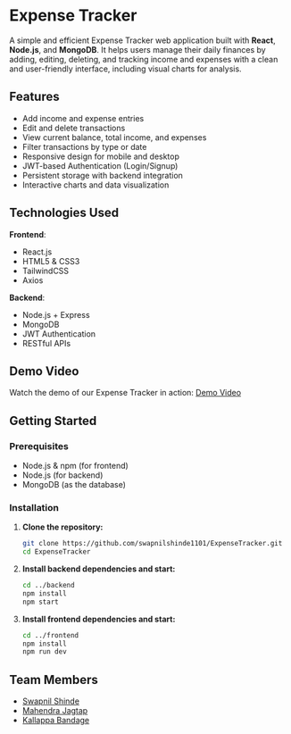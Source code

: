 # Expense Tracker

A simple and efficient Expense Tracker web application built with **React**, **Node.js**, and **MongoDB**. It helps users manage their daily finances by adding, editing, deleting, and tracking income and expenses with a clean and user-friendly interface, including visual charts for analysis.

## Features

- Add income and expense entries
- Edit and delete transactions
- View current balance, total income, and expenses
- Filter transactions by type or date
- Responsive design for mobile and desktop
- JWT-based Authentication (Login/Signup)
- Persistent storage with backend integration
- Interactive charts and data visualization

## Technologies Used

**Frontend**:
- React.js
- HTML5 & CSS3
- TailwindCSS 
- Axios

**Backend**:
- Node.js + Express 
- MongoDB
- JWT Authentication
- RESTful APIs

## Demo Video 
Watch the demo of our Expense Tracker in action:
[Demo Video](https://drive.google.com/drive/folders/1PID0b90G1ypQmcBxPWG1glDMk-YYJ7JM)

## Getting Started

### Prerequisites

- Node.js & npm (for frontend)
- Node.js (for backend)
- MongoDB (as the database)

### Installation

1. **Clone the repository:**
   ```bash
   git clone https://github.com/swapnilshinde1101/ExpenseTracker.git
   cd ExpenseTracker
   ```

2. **Install backend dependencies and start:**
   ```bash
   cd ../backend
   npm install
   npm start

   ```
3. **Install frontend dependencies and start:**
   ```bash
   cd ../frontend
   npm install
   npm run dev

   ```

## Team Members

- [Swapnil Shinde](https://github.com/swapnilshinde1101)
- [Mahendra Jagtap](https://github.com/JagtapMahendra)
- [Kallappa Bandage](https://github.com/kallappaBandage)
